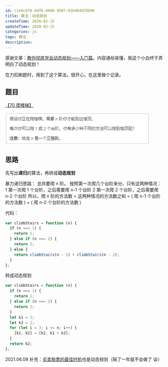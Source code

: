 ```yaml
---
id: c1e8c670-ddfb-4606-9507-81b484d78b96
title: 算法：动态规划
createTime: 2020-02-15
updateTime: 2020-02-15
categories: js
tags: 算法
description:
---
```


感谢文章：[教你彻底学会动态规划——入门篇](https://blog.csdn.net/baidu_28312631/article/details/47418773)。内容通俗易懂，我这个小白终于弄明白了动态规划！

在力扣刷题时，用到了这个算法。很开心，在这里做个记录。

## 题目

[【70 爬楼梯】](https://leetcode-cn.com/problems/climbing-stairs/)

![在这里插入图片描述](..\post-assets\b6ed37d7-0b2a-4141-b396-88858b71b186.png)

## 思路

先写出**递归**的算法，再转成**动态规划**

暴力递归思路：
总共要爬 n 阶。
按照第一次爬几个台阶来分，只有这两种情况：
1 第一次爬 1 个台阶，之后需要爬 n-1 个台阶
2 第一次爬 2 个台阶，之后需要爬 n-2 个台阶
所以，爬 n 阶的方法数 = 这两种情况的方法数之和 = ( 爬 n-1 个台阶的方法数 ) + ( 爬 n-2 个台阶的方法数 )

代码：

```js
var climbStairs = function (n) {
  if (n === 1) {
    return 1;
  } else if (n === 2) {
    return 2;
  } else {
    return climbStairs(n - 1) + climbStairs(n - 2);
  }
};
```

转成动态规划

```js
var climbStairs = function (n) {
  if (n === 1) {
    return 1;
  } else if (n === 2) {
    return 2;
  }
  let k1 = 1;
  let k2 = 2;
  for (let i = 3; i <= n; i++) {
    [k1, k2] = [k2, k1 + k2];
  }
  return k2;
};
```

2021.06.09 补充：[买卖股票的最佳时机](https://leetcode-cn.com/problems/best-time-to-buy-and-sell-stock-ii/)也是动态规划（隔了一年就不会做了 😫）
